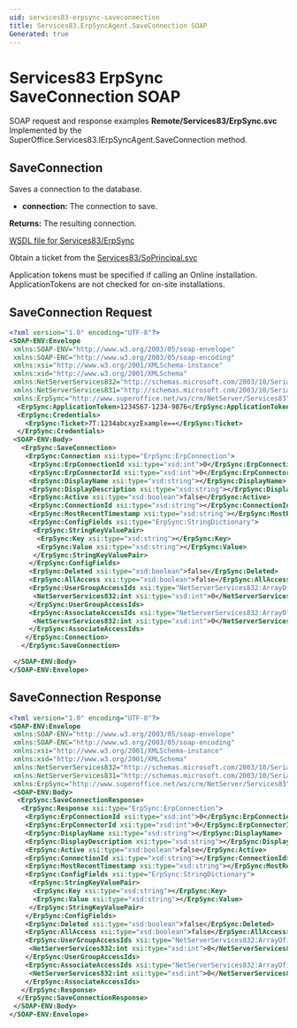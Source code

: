```yaml
---
uid: services83-erpsync-saveconnection
title: Services83.ErpSyncAgent.SaveConnection SOAP
Generated: true
---
```


# Services83 ErpSync SaveConnection SOAP

SOAP request and response examples **Remote/Services83/ErpSync.svc**
Implemented by the <see cref="M:SuperOffice.Services83.IErpSyncAgent.SaveConnection">SuperOffice.Services83.IErpSyncAgent.SaveConnection</see> method.

## SaveConnection

Saves a connection to the database.

* **connection:** The connection to save.

**Returns:** The resulting connection.


[WSDL file for Services83/ErpSync](../Services83-ErpSync.md)

Obtain a ticket from the [Services83/SoPrincipal.svc](../SoPrincipal/index.md)

Application tokens must be specified if calling an Online installation. ApplicationTokens are not checked for on-site installations.

## SaveConnection Request

```xml
<?xml version="1.0" encoding="UTF-8"?>
<SOAP-ENV:Envelope
 xmlns:SOAP-ENV="http://www.w3.org/2003/05/soap-envelope"
 xmlns:SOAP-ENC="http://www.w3.org/2003/05/soap-encoding"
 xmlns:xsi="http://www.w3.org/2001/XMLSchema-instance"
 xmlns:xsd="http://www.w3.org/2001/XMLSchema"
 xmlns:NetServerServices832="http://schemas.microsoft.com/2003/10/Serialization/Arrays"
 xmlns:NetServerServices831="http://schemas.microsoft.com/2003/10/Serialization/"
 xmlns:ErpSync="http://www.superoffice.net/ws/crm/NetServer/Services83">
  <ErpSync:ApplicationToken>1234567-1234-9876</ErpSync:ApplicationToken>
  <ErpSync:Credentials>
    <ErpSync:Ticket>7T:1234abcxyzExample==</ErpSync:Ticket>
  </ErpSync:Credentials>
 <SOAP-ENV:Body>
   <ErpSync:SaveConnection>
    <ErpSync:Connection xsi:type="ErpSync:ErpConnection">
     <ErpSync:ErpConnectionId xsi:type="xsd:int">0</ErpSync:ErpConnectionId>
     <ErpSync:ErpConnectorId xsi:type="xsd:int">0</ErpSync:ErpConnectorId>
     <ErpSync:DisplayName xsi:type="xsd:string"></ErpSync:DisplayName>
     <ErpSync:DisplayDescription xsi:type="xsd:string"></ErpSync:DisplayDescription>
     <ErpSync:Active xsi:type="xsd:boolean">false</ErpSync:Active>
     <ErpSync:ConnectionId xsi:type="xsd:string"></ErpSync:ConnectionId>
     <ErpSync:MostRecentTimestamp xsi:type="xsd:string"></ErpSync:MostRecentTimestamp>
     <ErpSync:ConfigFields xsi:type="ErpSync:StringDictionary">
      <ErpSync:StringKeyValuePair>
       <ErpSync:Key xsi:type="xsd:string"></ErpSync:Key>
       <ErpSync:Value xsi:type="xsd:string"></ErpSync:Value>
      </ErpSync:StringKeyValuePair>
     </ErpSync:ConfigFields>
     <ErpSync:Deleted xsi:type="xsd:boolean">false</ErpSync:Deleted>
     <ErpSync:AllAccess xsi:type="xsd:boolean">false</ErpSync:AllAccess>
     <ErpSync:UserGroupAccessIds xsi:type="NetServerServices832:ArrayOfint">
      <NetServerServices832:int xsi:type="xsd:int">0</NetServerServices832:int>
     </ErpSync:UserGroupAccessIds>
     <ErpSync:AssociateAccessIds xsi:type="NetServerServices832:ArrayOfint">
      <NetServerServices832:int xsi:type="xsd:int">0</NetServerServices832:int>
     </ErpSync:AssociateAccessIds>
    </ErpSync:Connection>
   </ErpSync:SaveConnection>

 </SOAP-ENV:Body>
</SOAP-ENV:Envelope>

```


## SaveConnection Response

```xml
<?xml version="1.0" encoding="UTF-8"?>
<SOAP-ENV:Envelope
 xmlns:SOAP-ENV="http://www.w3.org/2003/05/soap-envelope"
 xmlns:SOAP-ENC="http://www.w3.org/2003/05/soap-encoding"
 xmlns:xsi="http://www.w3.org/2001/XMLSchema-instance"
 xmlns:xsd="http://www.w3.org/2001/XMLSchema"
 xmlns:NetServerServices832="http://schemas.microsoft.com/2003/10/Serialization/Arrays"
 xmlns:NetServerServices831="http://schemas.microsoft.com/2003/10/Serialization/"
 xmlns:ErpSync="http://www.superoffice.net/ws/crm/NetServer/Services83">
 <SOAP-ENV:Body>
  <ErpSync:SaveConnectionResponse>
   <ErpSync:Response xsi:type="ErpSync:ErpConnection">
    <ErpSync:ErpConnectionId xsi:type="xsd:int">0</ErpSync:ErpConnectionId>
    <ErpSync:ErpConnectorId xsi:type="xsd:int">0</ErpSync:ErpConnectorId>
    <ErpSync:DisplayName xsi:type="xsd:string"></ErpSync:DisplayName>
    <ErpSync:DisplayDescription xsi:type="xsd:string"></ErpSync:DisplayDescription>
    <ErpSync:Active xsi:type="xsd:boolean">false</ErpSync:Active>
    <ErpSync:ConnectionId xsi:type="xsd:string"></ErpSync:ConnectionId>
    <ErpSync:MostRecentTimestamp xsi:type="xsd:string"></ErpSync:MostRecentTimestamp>
    <ErpSync:ConfigFields xsi:type="ErpSync:StringDictionary">
     <ErpSync:StringKeyValuePair>
      <ErpSync:Key xsi:type="xsd:string"></ErpSync:Key>
      <ErpSync:Value xsi:type="xsd:string"></ErpSync:Value>
     </ErpSync:StringKeyValuePair>
    </ErpSync:ConfigFields>
    <ErpSync:Deleted xsi:type="xsd:boolean">false</ErpSync:Deleted>
    <ErpSync:AllAccess xsi:type="xsd:boolean">false</ErpSync:AllAccess>
    <ErpSync:UserGroupAccessIds xsi:type="NetServerServices832:ArrayOfint">
     <NetServerServices832:int xsi:type="xsd:int">0</NetServerServices832:int>
    </ErpSync:UserGroupAccessIds>
    <ErpSync:AssociateAccessIds xsi:type="NetServerServices832:ArrayOfint">
     <NetServerServices832:int xsi:type="xsd:int">0</NetServerServices832:int>
    </ErpSync:AssociateAccessIds>
   </ErpSync:Response>
  </ErpSync:SaveConnectionResponse>
 </SOAP-ENV:Body>
</SOAP-ENV:Envelope>

```

